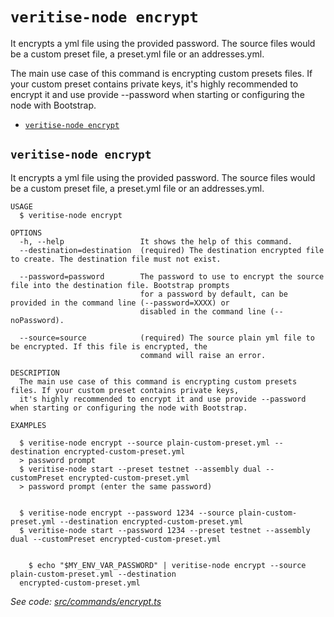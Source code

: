 `veritise-node encrypt`
=======================

It encrypts a yml file using the provided password. The source files would be a custom preset file, a preset.yml file or an addresses.yml.

The main use case of this command is encrypting custom presets files. If your custom preset contains private keys, it's highly recommended to encrypt it and use provide --password when starting or configuring the node with Bootstrap.

* [`veritise-node encrypt`](#veritise-node-encrypt)

## `veritise-node encrypt`

It encrypts a yml file using the provided password. The source files would be a custom preset file, a preset.yml file or an addresses.yml.

```
USAGE
  $ veritise-node encrypt

OPTIONS
  -h, --help                 It shows the help of this command.
  --destination=destination  (required) The destination encrypted file to create. The destination file must not exist.

  --password=password        The password to use to encrypt the source file into the destination file. Bootstrap prompts
                             for a password by default, can be provided in the command line (--password=XXXX) or
                             disabled in the command line (--noPassword).

  --source=source            (required) The source plain yml file to be encrypted. If this file is encrypted, the
                             command will raise an error.

DESCRIPTION
  The main use case of this command is encrypting custom presets files. If your custom preset contains private keys, 
  it's highly recommended to encrypt it and use provide --password when starting or configuring the node with Bootstrap.

EXAMPLES

  $ veritise-node encrypt --source plain-custom-preset.yml --destination encrypted-custom-preset.yml
  > password prompt
  $ veritise-node start --preset testnet --assembly dual --customPreset encrypted-custom-preset.yml
  > password prompt (enter the same password)
        

  $ veritise-node encrypt --password 1234 --source plain-custom-preset.yml --destination encrypted-custom-preset.yml
  $ veritise-node start --password 1234 --preset testnet --assembly dual --customPreset encrypted-custom-preset.yml


    $ echo "$MY_ENV_VAR_PASSWORD" | veritise-node encrypt --source plain-custom-preset.yml --destination 
  encrypted-custom-preset.yml
```

_See code: [src/commands/encrypt.ts](https://github.com/veritise/veritise-node/blob/v1.1.9/src/commands/encrypt.ts)_
